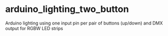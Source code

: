 # arduino_lighting_two_button
Arduino lighting using one input pin per pair of buttons (up/down) and DMX output for RGBW LED strips
